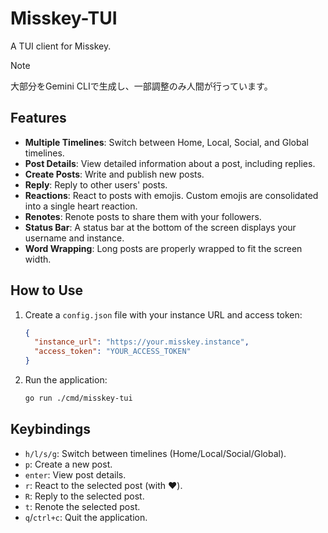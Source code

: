 # Misskey-TUI

A TUI client for Misskey.

> [!NOTE]
> 大部分をGemini CLIで生成し、一部調整のみ人間が行っています。

## Features

- **Multiple Timelines**: Switch between Home, Local, Social, and Global timelines.
- **Post Details**: View detailed information about a post, including replies.
- **Create Posts**: Write and publish new posts.
- **Reply**: Reply to other users' posts.
- **Reactions**: React to posts with emojis. Custom emojis are consolidated into a single heart reaction.
- **Renotes**: Renote posts to share them with your followers.
- **Status Bar**: A status bar at the bottom of the screen displays your username and instance.
- **Word Wrapping**: Long posts are properly wrapped to fit the screen width.

## How to Use

1.  Create a `config.json` file with your instance URL and access token:
    ```json
    {
      "instance_url": "https://your.misskey.instance",
      "access_token": "YOUR_ACCESS_TOKEN"
    }
    ```
2.  Run the application:
    ```bash
    go run ./cmd/misskey-tui
    ```

## Keybindings

- `h/l/s/g`: Switch between timelines (Home/Local/Social/Global).
- `p`: Create a new post.
- `enter`: View post details.
- `r`: React to the selected post (with ❤️).
- `R`: Reply to the selected post.
- `t`: Renote the selected post.
- `q`/`ctrl+c`: Quit the application.
